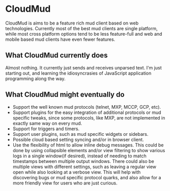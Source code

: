 # CloudMud

CloudMud is aims to be a feature rich mud client based on web technologies. Currently most of the best mud clients are single platform, while most cross platform options tend to be less feature-full and web and mobile based mud clients have even fewer features.

## What CloudMud currently does

Almost nothing. It currently just sends and receives unparsed text. I'm just starting out, and learning the idiosyncrasies of JavaScript application programming along the way.

## What CloudMud might eventually do

* Support the well known mud protocols (telnet, MXP, MCCP, GCP, etc).
* Support plugins for the easy integration of additional protocols or mud specific tweaks, since some protocols, like MXP, are not implemented in exactly same way on every mud.
* Support for triggers and timers.
* Support user plugins, such as mud specific widgets or sidebars.
* Possible cloud based setting syncing and/or in browser client.
* Use the flexibility of html to allow inline debug messages. This could be done by using collapsible elements and/or view filtering to show various logs in a single window(if desired), instead of needing to match timestamps between multiple output windows. There could also be multiple views with different settings, such as leaving a regular view open while also looking at a verbose view. This will help with discovering bugs or mud specific protocol quarks, and also allow for a more friendly view for users who are just curious.
